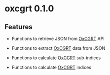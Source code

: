 # oxcgrt 0.1.0

## Features

* Functions to retrieve JSON from [OxCGRT](https://www.bsg.ox.ac.uk/covidtracker)
API

* Functions to extract [OxCGRT](https://www.bsg.ox.ac.uk/covidtracker) data 
from JSON

* Functions to calculate [OxCGRT](https://www.bsg.ox.ac.uk/covidtracker)
sub-indices

* Functions to calculate [OxCGRT](https://www.bsg.ox.ac.uk/covidtracker) indices
